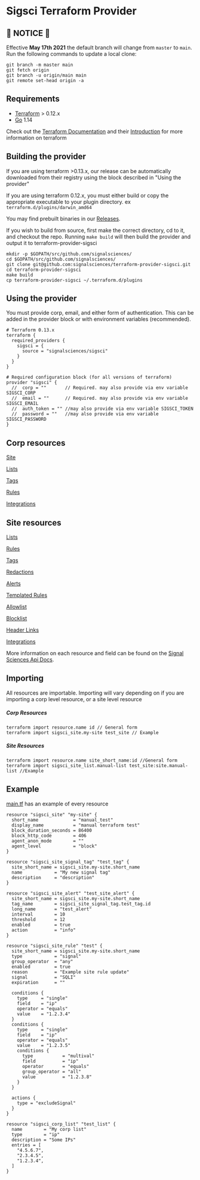 # Sigsci Terraform Provider

## :rotating_light: NOTICE :rotating_light:

Effective **May 17th 2021** the default branch will change from `master` to `main`. Run the following commands to update a local clone:
```
git branch -m master main
git fetch origin
git branch -u origin/main main
git remote set-head origin -a
```

## Requirements
* [Terraform](https://www.terraform.io/downloads.html) > 0.12.x
* [Go](https://golang.org/doc/install) 1.14

Check out the [Terraform Documentation](https://www.terraform.io/docs/configuration/index.html) and their [Introduction](https://www.terraform.io/intro/index.html) for more information on terraform

## Building the provider
If you are using terraform >0.13.x, our release can be automatically downloaded from their registry using the block described in "Using the provider"
 

If you are using terraform 0.12.x, you must either build or copy the appropriate executable to your plugin directory. ex `terraform.d/plugins/darwin_amd64`

You may find prebuilt binaries in our [Releases](https://github.com/signalsciences/terraform-provider-sigsci/releases).

If you wish to build from source, first make the correct directory, cd to it, and checkout the repo.  Running `make build` will then build the provider and output it to terraform-provider-sigsci
```shell script
mkdir -p $GOPATH/src/github.com/signalsciences/
cd $GOPATH/src/github.com/signalsciences/
git clone git@github.com:signalsciences/terraform-provider-sigsci.git
cd terraform-provider-sigsci
make build
cp terraform-provider-sigsci ~/.terraform.d/plugins
```

## Using the provider
You must provide corp, email, and either form of authentication.  This can be added in the provider block or with environment variables (recommended).

```hcl-terraform
# Terraform 0.13.x
terraform {
  required_providers {
    sigsci = {
      source = "signalsciences/sigsci"
    }
  }
}

# Required configuration block (for all versions of terraform)
provider "sigsci" {
  //  corp = ""       // Required. may also provide via env variable SIGSCI_CORP
  //  email = ""      // Required. may also provide via env variable SIGSCI_EMAIL
  //  auth_token = "" //may also provide via env variable SIGSCI_TOKEN
  //  password = ""   //may also provide via env variable SIGSCI_PASSWORD
}
```
## Corp resources
[Site](https://github.com/signalsciences/terraform-provider-sigsci/blob/main/docs/resources/site.md)

[Lists](https://github.com/signalsciences/terraform-provider-sigsci/blob/main/docs/resources/corp_list.md)

[Tags](https://github.com/signalsciences/terraform-provider-sigsci/blob/main/docs/resources/corp_signal_tag.md)

[Rules](https://github.com/signalsciences/terraform-provider-sigsci/blob/main/docs/resources/corp_rule.md)

[Integrations](https://github.com/signalsciences/terraform-provider-sigsci/blob/main/docs/resources/corp_integration.md)

## Site resources

[Lists](https://github.com/signalsciences/terraform-provider-sigsci/blob/main/docs/resources/site_list.md)

[Rules](https://github.com/signalsciences/terraform-provider-sigsci/blob/main/docs/resources/site_rule.md)

[Tags](https://github.com/signalsciences/terraform-provider-sigsci/blob/main/docs/resources/site_signal_tag.md)

[Redactions](https://github.com/signalsciences/terraform-provider-sigsci/blob/main/docs/resources/site_redaction.md)

[Alerts](https://github.com/signalsciences/terraform-provider-sigsci/blob/main/docs/resources/site_alert.md)

[Templated Rules](https://github.com/signalsciences/terraform-provider-sigsci/blob/main/docs/resources/site_templated_rule.md)

[Allowlist](https://github.com/signalsciences/terraform-provider-sigsci/blob/main/docs/resources/site_allowlist.md)

[Blocklist](https://github.com/signalsciences/terraform-provider-sigsci/blob/main/docs/resources/site_blocklist.md)

[Header Links](https://github.com/signalsciences/terraform-provider-sigsci/blob/main/docs/resources/site_header_link.md)

[Integrations](https://github.com/signalsciences/terraform-provider-sigsci/blob/main/docs/resources/site_integration.md)

More information on each resource and field can be found on the [Signal Sciences Api Docs](https://docs.signalsciences.net/api/).


## Importing

All resources are importable. Importing will vary depending on if you are importing a corp level resource, or a site level resource
##### Corp Resources
```hcl-terraform
terraform import resource.name id // General form
terraform import sigsci_site.my-site test_site // Example
```

##### Site Resources
```hcl-terraform
terraform import resource.name site_short_name:id //General form
terraform import sigsci_site_list.manual-list test_site:site.manual-list //Example
```


## Example
[main.tf](https://github.com/signalsciences/terraform-provider-sigsci/blob/main/main.tf) has an example of every resource 
```hcl-terraform
resource "sigsci_site" "my-site" {
  short_name             = "manual_test"
  display_name           = "manual terraform test"
  block_duration_seconds = 86400
  block_http_code        = 406
  agent_anon_mode        = ""
  agent_level            = "block"
}

resource "sigsci_site_signal_tag" "test_tag" {
  site_short_name = sigsci_site.my-site.short_name
  name            = "My new signal tag"
  description     = "description"
}

resource "sigsci_site_alert" "test_site_alert" {
  site_short_name = sigsci_site.my-site.short_name
  tag_name        = sigsci_site_signal_tag.test_tag.id
  long_name       = "test_alert"
  interval        = 10
  threshold       = 12
  enabled         = true
  action          = "info"
}

resource "sigsci_site_rule" "test" {
  site_short_name = sigsci_site.my-site.short_name
  type            = "signal"
  group_operator  = "any"
  enabled         = true
  reason          = "Example site rule update"
  signal          = "SQLI"
  expiration      = ""

  conditions {
    type     = "single"
    field    = "ip"
    operator = "equals"
    value    = "1.2.3.4"
  }
  conditions {
    type     = "single"
    field    = "ip"
    operator = "equals"
    value    = "1.2.3.5"
    conditions {
      type           = "multival"
      field          = "ip"
      operator       = "equals"
      group_operator = "all"
      value          = "1.2.3.8"
    }
  }

  actions {
    type = "excludeSignal"
  }
}

resource "sigsci_corp_list" "test_list" {
  name        = "My corp list"
  type        = "ip"
  description = "Some IPs"
  entries = [
    "4.5.6.7",
    "2.3.4.5",
    "1.2.3.4",
  ]
}

```
